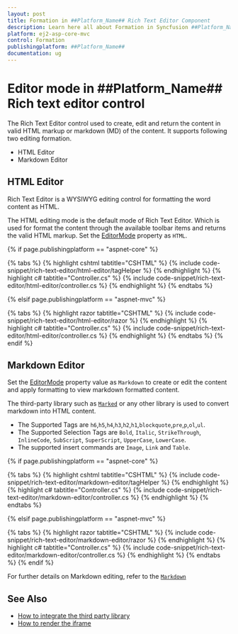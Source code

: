 ```yaml
---
layout: post
title: Formation in ##Platform_Name## Rich Text Editor Component
description: Learn here all about Formation in Syncfusion ##Platform_Name## Rich Text Editor control of Syncfusion Essential JS 2 and more.
platform: ej2-asp-core-mvc
control: Formation
publishingplatform: ##Platform_Name##
documentation: ug
---
```


# Editor mode in ##Platform_Name## Rich text editor control

The Rich Text Editor control used to create, edit and return the content in valid HTML markup or markdown (MD) of the content. It supports following two editing formation.

* HTML Editor
* Markdown Editor

## HTML Editor

Rich Text Editor is a WYSIWYG editing control for formatting the word content as HTML.

The HTML editing mode is the default mode of Rich Text Editor. Which is used for format the content through the available toolbar items and returns the valid HTML markup. Set the [EditorMode](https://help.syncfusion.com/cr/aspnetmvc-js2/Syncfusion.EJ2.RichTextEditor.RichTextEditorBuilder.html#Syncfusion_EJ2_RichTextEditor_RichTextEditorBuilder_EditorMode_Syncfusion_EJ2_RichTextEditor_EditorMode_) property as `HTML`.

{% if page.publishingplatform == "aspnet-core" %}

{% tabs %}
{% highlight cshtml tabtitle="CSHTML" %}
{% include code-snippet/rich-text-editor/html-editor/tagHelper %}
{% endhighlight %}
{% highlight c# tabtitle="Controller.cs" %}
{% include code-snippet/rich-text-editor/html-editor/controller.cs %}
{% endhighlight %}
{% endtabs %}

{% elsif page.publishingplatform == "aspnet-mvc" %}

{% tabs %}
{% highlight razor tabtitle="CSHTML" %}
{% include code-snippet/rich-text-editor/html-editor/razor %}
{% endhighlight %}
{% highlight c# tabtitle="Controller.cs" %}
{% include code-snippet/rich-text-editor/html-editor/controller.cs %}
{% endhighlight %}
{% endtabs %}
{% endif %}

## Markdown Editor

Set the [EditorMode](https://help.syncfusion.com/cr/aspnetmvc-js2/Syncfusion.EJ2.RichTextEditor.RichTextEditorBuilder.html#Syncfusion_EJ2_RichTextEditor_RichTextEditorBuilder_EditorMode_Syncfusion_EJ2_RichTextEditor_EditorMode_) property value as `Markdown` to create or edit the content and apply formatting to view markdown formatted content.

The third-party library such as [`Marked`](https://marked.js.org/#/README.md#README.md) or any other library is used to convert markdown into HTML content.

* The Supported Tags are  `h6`,`h5`,`h4`,`h3`,`h2`,`h1`,`blockquote`,`pre`,`p`,`ol`,`ul`.
* The Supported Selection Tags are `Bold`, `Italic`, `StrikeThrough`, `InlineCode`, `SubScript`, `SuperScript`, `UpperCase`, `LowerCase`.
* The supported insert commands are `Image`, `Link` and `Table`.

{% if page.publishingplatform == "aspnet-core" %}

{% tabs %}
{% highlight cshtml tabtitle="CSHTML" %}
{% include code-snippet/rich-text-editor/markdown-editor/tagHelper %}
{% endhighlight %}
{% highlight c# tabtitle="Controller.cs" %}
{% include code-snippet/rich-text-editor/markdown-editor/controller.cs %}
{% endhighlight %}
{% endtabs %}

{% elsif page.publishingplatform == "aspnet-mvc" %}

{% tabs %}
{% highlight razor tabtitle="CSHTML" %}
{% include code-snippet/rich-text-editor/markdown-editor/razor %}
{% endhighlight %}
{% highlight c# tabtitle="Controller.cs" %}
{% include code-snippet/rich-text-editor/markdown-editor/controller.cs %}
{% endhighlight %}
{% endtabs %}
{% endif %}

For further details on Markdown editing, refer to the [`Markdown`](../../../markdown-editor/EJ2_ASP.MVC/getting-started)

## See Also

* [How to integrate the third party library](../third-party-integration/)
* [How to render the iframe](./iframe/)
